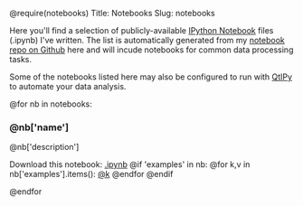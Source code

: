 @require(notebooks)
Title: Notebooks
Slug: notebooks

Here you'll find a selection of publicly-available [IPython Notebook](http://ipython.org/notebook.html) files (.ipynb) I've written. 
The list is automatically generated from my [notebook repo on Github](http://github.com/mfitzp/ipython-notebooks) here and 
will incude notebooks for common data processing tasks.

Some of the notebooks listed here may also be configured to run with [QtIPy](http://martinfitzpatrick.name/article/qtipy-the-data-automator/)
to automate your data analysis.

@for nb in notebooks:

### @nb['name']
@nb['description']

Download this notebook: <a href="(@nb['notebook_path'])" download>.ipynb</a>
@if 'examples' in nb:
@for k,v in nb['examples'].items():
<a href="@v" download>@k</a>
@endfor
@endif

@endfor

